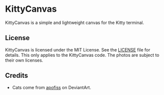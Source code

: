 # KittyCanvas

KittyCanvas is a simple and lightweight canvas for the Kitty terminal.

## License

KittyCanvas is licensed under the MIT License. See the [LICENSE](LICENSE.md) file for details.
This only applies to the KittyCanvas code. The photos are subject to their own licenses.

## Credits

- Cats come from [apofiss](https://www.deviantart.com/apofiss) on DeviantArt.
